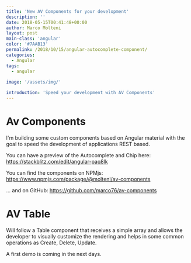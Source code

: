 ```yaml
---
title: 'New AV Components for your development'
description: ''
date: 2018-05-15T00:41:48+00:00
author: Marco Molteni
layout: post
main-class: 'angular'
color: '#7AAB13'
permalink: /2018/10/15/angular-autocomplete-component/
categories:
  - Angular
tags:
  - angular
 
image: '/assets/img/'

introduction: 'Speed your development with AV Components'
---
```


# Av Components

I'm building some custom components based on Angular material with the goal to speed the development of applications REST based.

You can have a preview of the Autocomplete and Chip here:
https://stackblitz.com/edit/angular-paq8lk

You can find the components on NPMjs: https://www.npmjs.com/package/@molteni/av-components

... and on GitHub: https://github.com/marco76/av-components


# AV Table
Will follow a Table component that receives a simple array and allows the developer to visually customize the rendering and helps in some common operations as Create, Delete, Update.

A first demo is coming in the next days.